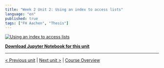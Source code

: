 ```yaml
---
title: "Week 2 Unit 2: Using an index to access lists"
language: "en"
published: true
tags: ["FH Aachen", "Thesis"]
---
```


[![Using an index to access lists](https://img.youtube.com/vi/PT_cz5IHW2g/hqdefault.jpg)](https://youtu.be/PT_cz5IHW2g)

[**Download Jupyter Notebook for this unit** ](https://opensap-public.s3.openhpicloud.de/courses/2qRB6Gz3FcfD2OBbnSCf8m/rtfiles/7IEftuVHxW7udycJC2EUSc/openSAP_python1_Week_2_Unit_2_index_notebook.ipynb)

---

[< Previous unit](/teaching/python-mooc/week2_unit2_selftest) | [Next unit >](/teaching/python-mooc/week2_unit1_selftest) |
[Course Overview](/teaching/python-mooc)